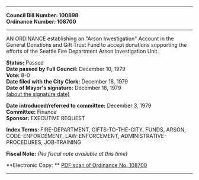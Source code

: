 * * * * *  
  
**Council Bill Number: [](#h0)[](#h2)100898**   
**Ordinance Number: 108700**  
  
* * * * *  
  
AN ORDINANCE establishing an "Arson Investigation" Account in the General Donations and Gift Trust Fund to accept donations supporting the efforts of the Seattle Fire Department Arson Investigation Unit.  
  
**Status:** Passed   
**Date passed by Full Council:** December 10, 1979   
**Vote:** 8-0   
**Date filed with the City Clerk:** December 18, 1979   
**Date of Mayor's signature:** December 18, 1979   
[(about the signature date)](/~public/approvaldate.htm)   
  
  
**Date introduced/referred to committee:** December 3, 1979   
**Committee:** Finance   
**Sponsor:** EXECUTIVE REQUEST   
  
**Index Terms:** FIRE-DEPARTMENT, GIFTS-TO-THE-CITY, FUNDS, ARSON, CODE-ENFORCEMENT, LAW-ENFORCEMENT, ADMINISTRATIVE-PROCEDURES, JOB-TRAINING  
  
**Fiscal Note:** *(No fiscal note available at this time)*  
  
**Electronic Copy: ** [PDF scan of Ordinance No. 108700](/~archives/Ordinances/Ord_108700.pdf)  
  
* * * * *  
